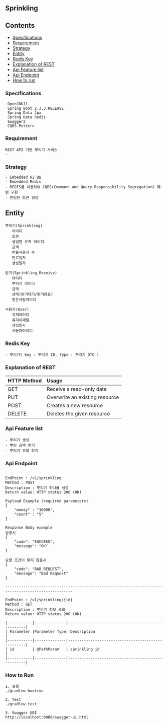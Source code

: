 ## Sprinkling

## Contents
* [Specifications](#chapter-1)
* [Requirement](#chapter-2) 
* [Strategy](#chapter-3)
* [Entity](#chapter-4)
* [Redis Key](#chapter-5)
* [Explanation of REST](#chapter-6)
* [Api Feature list](#chapter-7)
* [Api Endpoint](#chapter-8)
* [How to run](#chapter-9)


### <a name="chapter-1"></a>Specifications 
````
 OpenJDK11
 Spring Boot 2.3.3.RELEASE
 Spring Data Jpa
 Spring Data Redis
 Swagger2
 CQRS Pettern
````
### <a name="chapter-2"></a>Requirement 
````
REST API 기반 뿌리기 서비스
- 
````

### <a name="chapter-3"></a>Strategy 
```` 
- Embedded H2 DB
- Embedded Redis
- REDIS를 이용하여 CQRS(Command and Query Responsibility Segregation) 패턴 구현
- 랜덤한 토큰 생성
````

## <a name="chapter-4"></a>Entity
```
뿌리기(Sprinkling) 
   아이디
   토큰
   생성한 유저 아이디
   금액
   받을사용자 수 
   만료일자
   생성일자  
   
받기(Sprinkling_Receive)
   아디디
   뿌리기 아이디
   금액
   상태(받기대기/받기완료)
   받은사람아이디

사용자(User) 
   유저아이디
   유저이메일
   생성일자  
   사용자아이디

```

### <a name="chapter-5"></a>Redis Key
````
- 뿌리기( key : 뿌리기 ID, type : 뿌리기 DTO )  
````

### <a name="chapter-6"></a>Explanation of REST 
|HTTP Method|Usage|
|:---|:---|
|GET   |Receive a read-only data      |
|PUT   |Overwrite an existing resource|
|POST  |Creates a new resource        |
|DELETE|Deletes the given resource    |

### <a name="chapter-7"></a>Api Feature list 
```
- 뿌리기 생성
- 뿌린 금액 받기
- 뿌리기 조회 하기
``` 

### <a name="chapter-8"></a>Api Endpoint
```

EndPoint : /v1/sprinkling
Method : POST
Description : 뿌리기 하나를 생성 
Return value: HTTP status 200 (OK)

Payload Example (required parameters)
{
    "money" : "10000",
    "count" : "5"
}

Response Body example
성공시 
{
    "code": "SUCCESS",
    "message": "OK"
}            

요청 조건이 맞지 않을시   
{
    "code": "BAD_REQUEST",
    "message": "Bad Request"
}

----------------------------------------------------------------------------------------------------

EndPoint : /v1/sprinkling/{id}
Method : GET
Description : 뿌리기 정보 조회
Return value: HTTP status 200 (OK) 

|-----------|--------------|---------------------------------------------------|
| Parameter |Parameter Type| Description                                       |
|-----------|--------------|---------------------------------------------------|
| id        | @PathParam   | sprinkling id                                         |
|-----------|--------------|---------------------------------------------------|

```
### <a name="chapter-9"></a>How to Run
```
1. 실행
./gradlew bootrun

2. Test 
./gradlew test

3. Swagger URI
http://localhost:8080/swagger-ui.html
```
 
 
